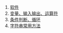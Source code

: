 1. [软件][tools]
1. [变量、输入输出、运算符][py01]
1. [条件判断、循环][py02]
1. [字符串常用方法][py03]




[tools]: https://fgq233.github.io/md/python/tools
[py01]: https://fgq233.github.io/md/python/py01
[py02]: https://fgq233.github.io/md/python/py02
[py03]: https://fgq233.github.io/md/python/py03


